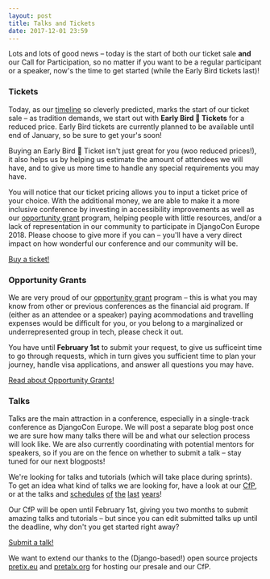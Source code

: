 ```yaml
---
layout: post
title: Talks and Tickets
date: 2017-12-01 23:59
---
```


Lots and lots of good news – today is the start of both our ticket sale **and** our Call for Participation, so no matter
if you want to be a regular participant or a speaker, now's the time to get started (while the Early Bird tickets last)!

<!-- more -->

### Tickets

Today, as our [timeline](/timeline) so cleverly predicted, marks the start of our ticket sale – as tradition demands, we
start out with **Early Bird 🐤 Tickets** for a reduced price. Early Bird tickets are currently planned to be available until
end of January, so be sure to get your's soon!

Buying an Early Bird 🐤 Ticket isn't just great for you (woo reduced prices!), it also helps us by helping us estimate the
amount of attendees we will have, and to give us more time to handle any special requirements you may have.

You will notice that our ticket pricing allows you to input a ticket price of your choice. With the additional money, we
are able to make it a more inclusive conference by investing in accessibility improvements as well as our 
[opportunity grant](/grants) program, helping people with little resources, and/or a lack of representation in our community
to participate in DjangoCon Europe 2018. Please choose to give more if you can – you'll have a very direct impact on how
wonderful our conference and our community will be.

<div class="information-buttons">
  <a class="information" href="https://pretix.eu/rose/djangocon">
    Buy a ticket!
  </a>
</div>


### Opportunity Grants

We are very proud of our [opportunity grant](/grants) program – this is what you may know from other or previous
conferences as the financial aid program.
If (either as an attendee or a speaker) paying acommodations and travelling expenses would be difficult for you, or you belong to a marginalized or underrepresented group in tech, please check it out.

You have until **February 1st** to submit your request, to give us sufficeint time to go through requests, which in turn
gives you sufficient time to plan your journey, handle visa applications, and answer all questions you may have.

<div class="information-buttons">
  <a class="information" href="/grants">
    Read about Opportunity Grants!
  </a>
</div>

### Talks

Talks are the main attraction in a conference, especially in a single-track conference as DjangoCon Europe. We will post
a separate blog post once we are sure how many talks there will be and what our selection process will look like.
We are also currently coordinating with potential mentors for speakers, so if you are on the fence on whether to submit
a talk – stay tuned for our next blogposts!

We're looking for talks and tutorials (which will take place during sprints). To get an idea what kind
of talks we are looking for, have a look at our [CfP](https://2018.djangocontent.eu/hd/cfp), or at the talks and
[schedules](http://2013.djangocon.eu/talks/)
[of](http://2012.djangocon.eu/en/schedule/)
[the](http://2011.djangocon.eu/schedule/)
[last](https://2016.djangocon.eu/schedule/)
[years](https://2017.djangocon.eu/schedule/)!

Our CfP will be open until February 1st, giving you two months to submit amazing talks and tutorials – but since you can
edit submitted talks up until the deadline, why don't you get started right away?

<div class="information-buttons">
  <a class="information" href="https://2018.djangocontent.eu/hd/cfp">
    Submit a talk!
  </a>
</div>

We want to extend our thanks to the (Django-based!) open source projects <a href="https://pretix.eu">pretix.eu</a>
and <a href="https://pretalx.org">pretalx.org</a> for hosting our presale and our CfP.

